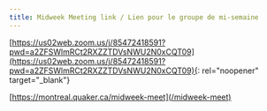 ```yaml
---
title: Midweek Meeting link / Lien pour le groupe de mi-semaine
---
```

[https://us02web.zoom.us/j/85472418591?pwd=a2ZFSWlmRCt2RXZZTDVsNWU2N0xCQT09](https://us02web.zoom.us/j/85472418591?pwd=a2ZFSWlmRCt2RXZZTDVsNWU2N0xCQT09){: rel="noopener" target="_blank"}

[https://montreal.quaker.ca/midweek-meet](/midweek-meet)

